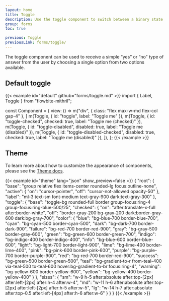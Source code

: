 ```yaml
---
layout: home
title: Toggle
description: Use the toggle component to switch between a binary state of true or false using a single click available in multiple sizes, variants, and colors
group: forms
toc: true

previous: Toggle
previousLink: forms/toggle/
---
```


The toggle component can be used to receive a simple “yes” or “no” type of answer from the user by choosing a single option from two options available.

## Default toggle

{{< example id="default" github="forms/toggle.md" >}}
import { Label, Toggle } from "flowbite-mithril";

const Component = {
  view: () =>
    m("div", { class: "flex max-w-md flex-col gap-4" }, [
      m(Toggle, { id: "toggle", label: "Toggle me" }),
      m(Toggle, { id: "toggle-checked", checked: true, label: "Toggle me (checked)" }),
      m(Toggle, { id: "toggle-disabled", disabled: true, label: "Toggle me (disabled)" }),
      m(Toggle, { id: "toggle-disabled-checked", disabled: true, checked: true, label: "Toggle me (disabled)" }),
    ]),
};
{{< /example >}}

## Theme

To learn more about how to customize the appearance of components, please see the [Theme docs](https://alexferl.github.io/flowbite-mithril/customize/theme/).

{{< example id="theme" lang="json" show_preview=false >}}
{
  "root": {
    "base": "group relative flex items-center rounded-lg focus:outline-none",
    "active": {
      "on": "cursor-pointer",
      "off": "cursor-not-allowed opacity-50"
    },
    "label": "ml-3 text-sm font-medium text-gray-900 dark:text-gray-300"
  },
  "toggle": {
    "base": "toggle-bg rounded-full border group-focus:ring-4 group-focus:ring-blue-500/25",
    "checked": {
      "on": "after:translate-x-full after:border-white",
      "off": "border-gray-200 bg-gray-200 dark:border-gray-600 dark:bg-gray-700",
      "color": {
        "blue": "bg-blue-700 border-blue-700",
        "cyan": "bg-cyan-500 border-cyan-500",
        "dark": "bg-dark-700 border-dark-900",
        "failure": "bg-red-700 border-red-900",
        "gray": "bg-gray-500 border-gray-600",
        "green": "bg-green-600 border-green-700",
        "indigo": "bg-indigo-400 border-indigo-400",
        "info": "bg-blue-600 border-blue-600",
        "light": "bg-light-700 border-light-900",
        "lime": "bg-lime-400 border-lime-400",
        "pink": "bg-pink-600 border-pink-600",
        "purple": "bg-purple-700 border-purple-900",
        "red": "bg-red-700 border-red-900",
        "success": "bg-green-500 border-green-500",
        "teal": "bg-gradient-to-r from-teal-400 via-teal-500 to-teal-600 hover:bg-gradient-to-br focus:ring-4",
        "warning": "bg-yellow-600 border-yellow-600",
        "yellow": "bg-yellow-400 border-yellow-400"
      }
    },
    "sizes": {
      "sm": "w-9 h-5 after:absolute after:top-[2px] after:left-[2px] after:h-4 after:w-4",
      "md": "w-11 h-6 after:absolute after:top-[2px] after:left-[2px] after:h-5 after:w-5",
      "lg": "w-14 h-7 after:absolute after:top-0.5 after:left-[4px] after:h-6 after:w-6"
    }
  }
}
{{< /example >}}

